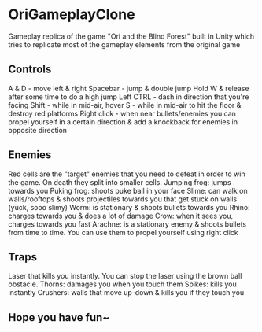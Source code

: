 # OriGameplayClone
Gameplay replica of the game "Ori and the Blind Forest" built in Unity which tries to replicate most of the gameplay elements from the original game

## Controls
A & D - move left & right
Spacebar - jump & double jump
Hold W & release after some time to do a high jump
Left CTRL - dash in direction that you're facing
Shift - while in mid-air, hover
S - while in mid-air to hit the floor & destroy red platforms
Right click - when near bullets/enemies you can propel yourself in a certain direction & add a knockback for enemies in opposite direction

## Enemies
Red cells are the "target" enemies that you need to defeat in order to win the game. On death they split into smaller cells.
Jumping frog: jumps towards you
Puking frog: shoots puke ball in your face
Slime: can walk on walls/rooftops & shoots projectiles towards you that get stuck on walls (yuck, sooo slimy)
Worm: is stationary & shoots bullets towards you
Rhino: charges towards you & does a lot of damage
Crow: when it sees you, charges towards you fast
Arachne: is a stationary enemy & shoots bullets from time to time. You can use them to propel yourself using right click

## Traps
Laser that kills you instantly. You can stop the laser using the brown ball obstacle.
Thorns: damages you when you touch them
Spikes: kills you instantly
Crushers: walls that move up-down & kills you if they touch you

## Hope you have fun~
